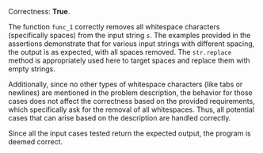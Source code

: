 Correctness: **True**.

The function `func_1` correctly removes all whitespace characters (specifically spaces) from the input string `s`. The examples provided in the assertions demonstrate that for various input strings with different spacing, the output is as expected, with all spaces removed. The `str.replace` method is appropriately used here to target spaces and replace them with empty strings.

Additionally, since no other types of whitespace characters (like tabs or newlines) are mentioned in the problem description, the behavior for those cases does not affect the correctness based on the provided requirements, which specifically ask for the removal of all whitespaces. Thus, all potential cases that can arise based on the description are handled correctly.

Since all the input cases tested return the expected output, the program is deemed correct.